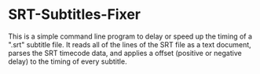 SRT-Subtitles-Fixer
===================

This is a simple command line program to delay or speed up the timing of a ".srt" subtitle file. It reads all of the lines of the SRT file as a text document, parses the SRT timecode data, and applies a offset (positive or negative delay) to the timing of every subtitle.
